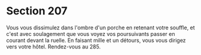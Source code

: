 # Section 207

Vous vous dissimulez dans l'ombre d'un porche en retenant votre 
souffle, et c'est avec soulagement que vous voyez vos 
poursuivants passer en courant devant la ruelle. En faisant mille 
et un détours, vous vous dirigez vers votre hôtel. Rendez-vous au 
285.
